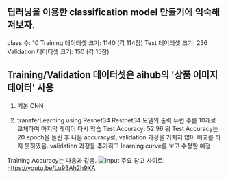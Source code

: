 ## 딥러닝을 이용한 classification model 만들기에 익숙해져보자.
class 수: 10
Training 데이터셋 크기: 1140 (각 114장)
Test 데이터셋 크기: 236
Validation 데이터셋 크기: 150 (각 15장)

Training/Validation 데이터셋은 aihub의 '상품 이미지 데이터' 사용
---

1. 기본 CNN

2. transferLearning using Resnet34
Restnet34 모델의 출력 뉴런 수를 10개로 교체하여 마지막 레이어 다시 학습
Test Accuracy: 52.96
위 Test Accuracy는 20 epoch을 돌린 후 나온 accuracy로, validation 과정을 거치지 않아 비교를 하지 못하였음.
validation 과정을 추가하고 learning curve를 보고 수정할 예정

Training Accuracy는 다음과 같음.
![input](https://user-images.githubusercontent.com/51364769/127870250-ba2bbab0-4f94-4566-a5ff-9a50b930d7f5.JPG)
주요 참고 사이트: https://youtu.be/Lu93Ah2h9XA

